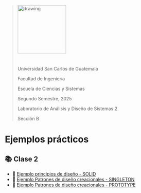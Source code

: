 ><img src="https://upload.wikimedia.org/wikipedia/commons/4/4a/Usac_logo.png" alt="drawing" width="150" style="margin-bottom:25px">
>
>Universidad San Carlos de Guatemala
>
>Facultad de Ingeniería 
>
>Escuela de Ciencias y Sistemas 
>
>Segundo Semestre, 2025
>
>Laboratorio de Análisis y Diseño de Sistemas 2
>
>Sección B

# Ejemplos prácticos


## :books: Clase 2
- :pushpin: [Ejemplo principios de diseño - SOLID](./Clase2/)
- :pushpin: [Ejemplo Patrones de diseño creacionales - SINGLETON](./Clase2/)
- :pushpin: [Ejemplo Patrones de diseño creacionales - PROTOTYPE](./Clase2/)

